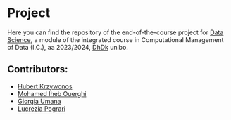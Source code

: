 # Project

Here you can find the repository of the end-of-the-course project for [Data Science](https://www.unibo.it/en/study/phd-professional-masters-specialisation-schools-and-other-programmes/course-unit-catalogue/course-unit/2023/467046), a module of the integrated course in  Computational Management of Data (I.C.), aa 2023/2024, [DhDk](https://corsi.unibo.it/2cycle/DigitalHumanitiesKnowledge) unibo.

<!-- :paperclips: To have a more readable look on this project in HTML, a [link](https://knowledgeorganization-project.github.io/unveiling-cleopatra/) is available in the `About` section on the right.-->

## Contributors:
* [Hubert Krzywonos](hubert.krzywonos@studio.unibo.it)
* [Mohamed Iheb Ouerghi](mohamediheb.ouerghi@studio.unibo.it)
* [Giorgia Umana](giorgia.umana@studio.unibo.it)
* [Lucrezia Pograri](lucrezia.pograri@studio.unibo.it)
